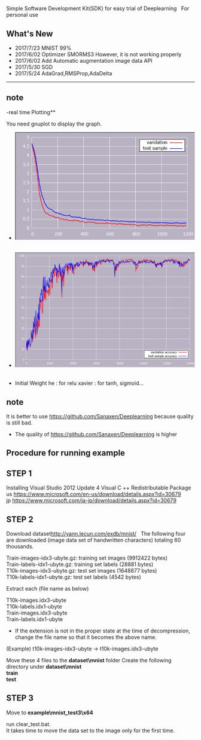 #
Simple Software Development Kit(SDK) for easy trial of Deeplearning  
For personal use

## What's New
- 2017/7/23 MNIST 99%  
- 2017/6/02 Optimizer SMORMS3	However, it is not working properly  
- 2017/6/02 Add Automatic augmentation image data API  
- 2017/5/30 SGD  
- 2017/5/24 AdaGrad,RMSProp,AdaDelta  

-------------------------------------------
note  
-------------------------------------------
-real time Plotting**  

You need gnuplot to display the graph.  
- <img src="https://github.com/Sanaxen/simple_Deeplearning2/blob/master/image/plot.png"/>  
- <img src="https://github.com/Sanaxen/simple_Deeplearning2/blob/master/image/accuracy_plot.png"/>  

- Initial Weight he : for relu  xavier : for tanh, sigmoid... 


note  
-------------------------------------------
It is better to use <https://github.com/Sanaxen/Deeplearning> because quality is still bad.  
* The quality of <https://github.com/Sanaxen/Deeplearning> is higher

**Procedure for running example**
-------------------------------

**STEP 1**
----------------
Installing Visual Studio 2012 Update 4 Visual C ++ Redistributable Package  
us <https://www.microsoft.com/en-us/download/details.aspx?id=30679>   
jp <https://www.microsoft.com/ja-jp/download/details.aspx?id=30679>

**STEP 2**
----------------
Download dataset<http://yann.lecun.com/exdb/mnist/>  
The following four are downloaded (image data set of handwritten characters) totaling 60 thousands.

Train-images-idx3-ubyte.gz: training set images (9912422 bytes)  
Train-labels-idx1-ubyte.gz: training set labels (28881 bytes)  
T10k-images-idx3-ubyte.gz: test set images (1648877 bytes)  
T10k-labels-idx1-ubyte.gz: test set labels (4542 bytes)

Extract each (file name as below)

T10k-images.idx3-ubyte  
T10k-labels.idx1-ubyte  
Train-images.idx3-ubyte  
Train-labels.idx1-ubyte  

* If the extension is not in the proper state at the time of decompression, change the file name so that it becomes the above name.

(Example) t10k-images-idx3-ubyte -> t10k-images.idx3-ubyte

Move these 4 files to the **dataset\mnist** folder Create the following directory under **dataset\mnist**  
**train**   
**test**

**STEP 3**
----------------
Move to **example\mnist_test3\x64**    

run clear_test.bat.  
It takes time to move the data set to the image only for the first time.
